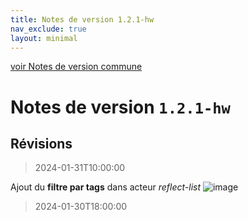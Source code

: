 ```yaml
---
title: Notes de version 1.2.1-hw
nav_exclude: true
layout: minimal
---
```


[voir Notes de version commune](https://witsa.github.io/synapps/synapps-studio-releases/notes/1.2.1)

# Notes de version `1.2.1-hw`

## Révisions
> 2024-01-31T10:00:00

Ajout du **filtre par tags** dans acteur _reflect-list_
![image](https://github.com/witsa/synapps/assets/9974702/62472838-d5a5-4469-93db-b244549d1d1a)

> 2024-01-30T18:00:00


